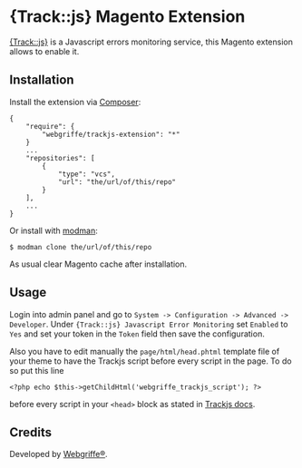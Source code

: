 {Track::js} Magento Extension
=============================

[{Track::js}](https://trackjs.com/) is a Javascript errors monitoring service, this Magento extension allows to enable it.

Installation
------------

Install the extension via [Composer](https://getcomposer.org/):

	{
		"require": {
			"webgriffe/trackjs-extension": "*"
		}
    	...
	    "repositories": [
    	    {
        	    "type": "vcs",
            	"url": "the/url/of/this/repo"
        	}
	    ],
    	...
	}

Or install with [modman](https://github.com/colinmollenhour/modman):
	
	$ modman clone the/url/of/this/repo
	
As usual clear Magento cache after installation.

Usage
-----

Login into admin panel and go to `System -> Configuration -> Advanced -> Developer`. Under `{Track::js} Javascript Error Monitoring` set `Enabled` to `Yes` and set your token in the `Token` field then save the configuration.

Also you have to edit manually the `page/html/head.phtml` template file of your theme to have the Trackjs script before every script in the page. To do so put this line

	<?php echo $this->getChildHtml('webgriffe_trackjs_script'); ?>

before every script in your `<head>` block as stated in [Trackjs docs](https://my.trackjs.com/install?).

Credits
-------

Developed by [Webgriffe®](http://www.webgriffe.com).